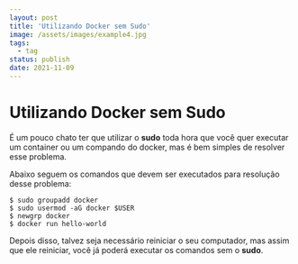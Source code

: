 ```yaml
---
layout: post
title: 'Utilizando Docker sem Sudo'
image: /assets/images/example4.jpg
tags:
  - tag
status: publish
date: 2021-11-09
---
```

# Utilizando Docker sem Sudo

É um pouco chato ter que utilizar o  **sudo**  toda hora que você quer executar um container ou um compando do docker, mas é bem simples de resolver esse problema.

Abaixo seguem os comandos que devem ser executados para resolução desse problema:

```
$ sudo groupadd docker
$ sudo usermod -aG docker $USER
$ newgrp docker
$ docker run hello-world
```

Depois disso, talvez seja necessário reiniciar o seu computador, mas assim que ele reiniciar, você já poderá executar os comandos sem o  **sudo**.
